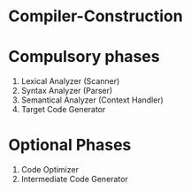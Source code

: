 # Compiler-Construction
# Compulsory phases
1. Lexical Analyzer (Scanner)
2. Syntax Analyzer  (Parser)
3. Semantical Analyzer (Context Handler)
4. Target Code Generator
# Optional Phases
1. Code Optimizer
2. Intermediate Code Generator
